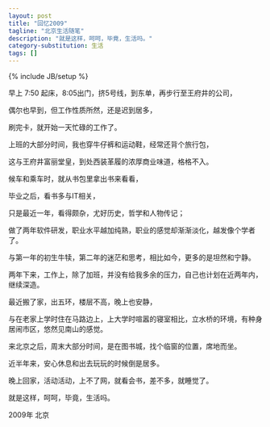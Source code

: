 ```yaml
---
layout: post
title: "回忆2009"
tagline: "北京生活随笔"
description: "就是这样，呵呵，毕竟，生活吗。"
category-substitution: 生活
tags: []
---
```

{% include JB/setup %}


早上 7:50 起床，8:05出门，挤5号线，到东单，再步行至王府井的公司，

偶尔也早到，但工作性质所然，还是迟到居多，

刷完卡，就开始一天忙碌的工作了。

上班的大部分时间，我也穿牛仔裤和运动鞋，经常还背个旅行包，

这与王府井富丽堂皇，到处西装革履的浓厚商业味道，格格不入。

候车和乘车时，就从书包里拿出书来看看，

毕业之后，看书多与IT相关，

只是最近一年，看得颇杂，尤好历史，哲学和人物传记；

做了两年软件研发，职业水平越加纯熟，职业的感觉却渐渐淡化，越发像个学者了。

与第一年的初生牛犊，第二年的迷茫和思考，相比如今，更多的是坦然和宁静。

两年下来，工作上，除了加班，并没有给我多余的压力，自己也计划在近两年内，继续深造。

最近搬了家，出五环，楼层不高，晚上也安静，

与在老家上学时住在马路边上，上大学时喧嚣的寝室相比，立水桥的环境，有种身居闹市区，悠然见南山的感觉。

来北京之后，周末大部分时间，是在图书城，找个临窗的位置，席地而坐。

近半年来，安心休息和出去玩玩的时候倒是居多。

晚上回家，活动活动，上不了网，就看会书，差不多，就睡觉了。

就是这样，呵呵，毕竟，生活吗。

2009年 北京